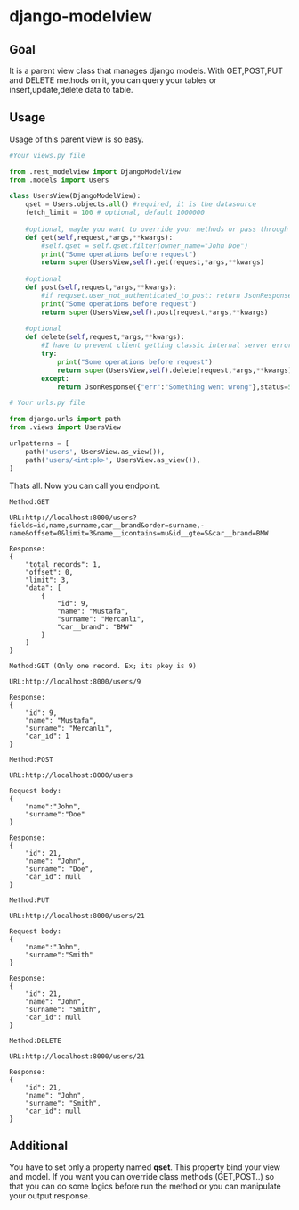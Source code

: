 # django-modelview

## Goal
It is a parent view class that manages django models. With GET,POST,PUT and DELETE methods on it, you can query your tables or insert,update,delete data to table.

## Usage

Usage of this parent view is so easy.

```python
#Your views.py file

from .rest_modelview import DjangoModelView
from .models import Users

class UsersView(DjangoModelView):
    qset = Users.objects.all() #required, it is the datasource
    fetch_limit = 100 # optional, default 1000000
    
    #optional, maybe you want to override your methods or pass through a middleware
    def get(self,request,*args,**kwargs):
        #self.qset = self.qset.filter(owner_name="John Doe")
        print("Some operations before request")
        return super(UsersView,self).get(request,*args,**kwargs)
    
    #optional
    def post(self,request,*args,**kwargs):
        #if requset.user_not_authenticated_to_post: return JsonResponse({"err":"Not authenticated",status=403})
        print("Some operations before request")
        return super(UsersView,self).post(request,*args,**kwargs)
    
    #optional
    def delete(self,request,*args,**kwargs):
        #I have to prevent client getting classic internal server error
        try:
            print("Some operations before request")
            return super(UsersView,self).delete(request,*args,**kwargs)
        except:
            return JsonResponse({"err":"Something went wrong"},status=500)
```

```python
# Your urls.py file

from django.urls import path
from .views import UsersView

urlpatterns = [
    path('users', UsersView.as_view()),
    path('users/<int:pk>', UsersView.as_view()),
]
```

Thats all. Now you can call you endpoint.

```curl
Method:GET

URL:http://localhost:8000/users?fields=id,name,surname,car__brand&order=surname,-name&offset=0&limit=3&name__icontains=mu&id__gte=5&car__brand=BMW

Response:
{
    "total_records": 1,
    "offset": 0,
    "limit": 3,
    "data": [
        {
            "id": 9,
            "name": "Mustafa",
            "surname": "Mercanlı",
            "car__brand": "BMW"
        }
    ]
}
```
```curl
Method:GET (Only one record. Ex; its pkey is 9)

URL:http://localhost:8000/users/9

Response:
{
    "id": 9,
    "name": "Mustafa",
    "surname": "Mercanlı",
    "car_id": 1
}
```

```curl
Method:POST

URL:http://localhost:8000/users

Request body:
{
    "name":"John",
    "surname":"Doe"
}

Response:
{
    "id": 21,
    "name": "John",
    "surname": "Doe",
    "car_id": null
}

```

```curl
Method:PUT

URL:http://localhost:8000/users/21

Request body:
{
    "name":"John",
    "surname":"Smith"
}

Response:
{
    "id": 21,
    "name": "John",
    "surname": "Smith",
    "car_id": null
}

```

```curl
Method:DELETE

URL:http://localhost:8000/users/21

Response:
{
    "id": 21,
    "name": "John",
    "surname": "Smith",
    "car_id": null
}

```

## Additional
You have to set only a property named **qset**. This property bind your view and model. If you want you can override class methods (GET,POST..) so that you can do some logics before run the method or you can manipulate your output response.